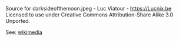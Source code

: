 Source for darksideofthemoon.jpeg -  Luc Viatour - https://Lucnix.be
Licensed to use under  Creative Commons Attribution-Share Alike 3.0 Unported.

See: [wikimedia](https://commons.wikimedia.org/wiki/File:Full_Moon_Luc_Viatour.jpg)

